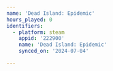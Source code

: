 ```yaml
---
name: 'Dead Island: Epidemic'
hours_played: 0
identifiers:
  - platform: steam
    appid: '222900'
    name: 'Dead Island: Epidemic'
    synced_on: '2024-07-04'

---
```

